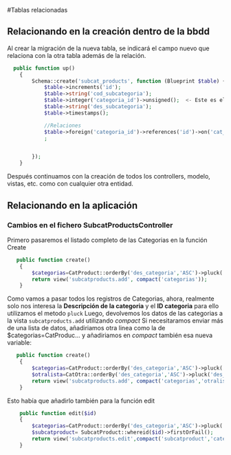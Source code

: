 #Tablas relacionadas

## Relacionando en la creación dentro de la bbdd

Al crear la migración de la nueva tabla, se indicará el campo nuevo que relaciona con la otra tabla además de la relación.

```php
  public function up()
    {
        Schema::create('subcat_products', function (Blueprint $table) {
            $table->increments('id');
            $table->string('cod_subcategoria');
            $table->integer('categoria_id')->unsigned();  <- Este es el ID de la tabla con la que se relaciona
            $table->string('des_subcategoria');
            $table->timestamps();

            //Relaciones
            $table->foreign('categoria_id')->references('id')->on('cat_products') <- Aquí se indica la realación
            ;


        });
    }
```
Después continuamos con la creación de todos los controllers, modelo, vistas, etc. como con cualquier otra entidad.

## Relacionando en la aplicación
### Cambios en el fichero SubcatProductsController

Primero pasaremos el listado completo de las Categorias en la función Create
```php
   public function create()
    {
        $categorias=CatProduct::orderBy('des_categoria','ASC')->pluck('des_categoria','id');
        return view('subcatproducts.add', compact('categorias'));
    }


```
Como vamos a pasar todos los registros de Categorias, ahora, realmente solo nos interesa la **Descripción de la categoria** y el **ID categoria** para ello utilizamos el metodo <code>pluck</code>
Luego, devolvemos los datos de las categorias a la vista <code>subcatproducts.add</code> utilizando *compact*
Si necesitaramos enviar más de una lista de datos, añadiriamos otra linea como la de $categorias=CatProduc... y añadiriamos en *compact* también esa nueva variable:
```php
   public function create()
    {
        $categorias=CatProduct::orderBy('des_categoria','ASC')->pluck('des_categoria','id');
        $otralista=CatOtra::orderBy('des_categoria','ASC')->pluck('des_categoria','id');
        return view('subcatproducts.add', compact('categorias','otralista'));
    }
```

Esto había que añadirlo también para la función edit
```php
    public function edit($id)
    {
        $categorias=CatProduct::orderBy('des_categoria','ASC')->pluck('des_categoria','id'); <--Nuevo
        $subcatproduct= SubcatProduct::whereid($id)->firstOrFail();
        return view('subcatproducts.edit',compact('subcatproduct','categorias')); <-- Se pasa además 'categorias'
    }
```




